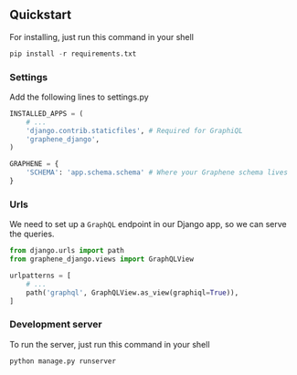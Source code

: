 ## Quickstart
For installing, just run this command in your shell
```python
pip install -r requirements.txt
```
### Settings
Add the following lines to settings.py
```python
INSTALLED_APPS = (
    # ...
    'django.contrib.staticfiles', # Required for GraphiQL
    'graphene_django',
)

GRAPHENE = {
    'SCHEMA': 'app.schema.schema' # Where your Graphene schema lives
}
```
### Urls
We need to set up a `GraphQL` endpoint in our Django app, so we can serve the queries.
```python
from django.urls import path
from graphene_django.views import GraphQLView

urlpatterns = [
    # ...
    path('graphql', GraphQLView.as_view(graphiql=True)),
]
```
### Development server 
To run the server, just run this command in your shell
```python
python manage.py runserver
```







